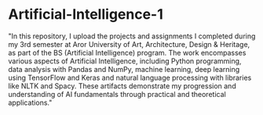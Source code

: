 # Artificial-Intelligence-1

"In this repository, I upload the projects and assignments I completed during my 3rd semester at Aror University of Art, Architecture, Design & Heritage, as part of the BS (Artificial Intelligence) program. The work encompasses various aspects of Artificial Intelligence, including Python programming, data analysis with Pandas and NumPy, machine learning, deep learning using TensorFlow and Keras and natural language processing with libraries like NLTK and Spacy. These artifacts demonstrate my progression and understanding of AI fundamentals through practical and theoretical applications."
